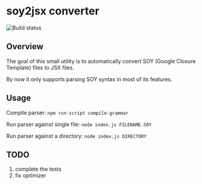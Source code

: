 # soy2jsx converter

![Build status](https://github.com/shybovycha/soy2jsx/workflows/Build/badge.svg)

## Overview

The goal of this small utility is to automatically convert SOY (Google Closure Template) files to JSX files.

By now it only supports parsing SOY syntax in most of its features.

## Usage

Compile parser: `npm run-script compile-grammar`

Run parser against single file: `node index.js FILENAME.SOY`

Run parser against a directory: `node index.js DIRECTORY`

## TODO

1. complete the tests
2. fix optimizer
